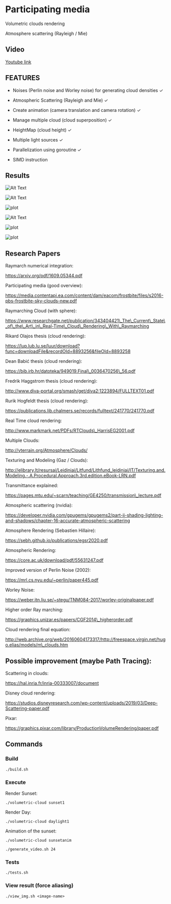 # Participating media

Volumetric clouds rendering

Atmosphere scattering (Rayleigh / Mie)

## Video

[Youtube link](https://www.google.com)

## FEATURES


- Noises (Perlin noise and Worley noise) for generating cloud densities ✓ 

- Atmospheric Scattering (Rayleigh and Mie) ✓ 

- Create animation (camera translation and camera rotation) ✓

- Manage multiple cloud (cloud superposition) ✓

- HeightMap (cloud height) ✓

- Multiple light sources ✓

- Parallelization using goroutine ✓

- SIMD instruction

## Results

![Alt Text](results/rotationsunsetfinal.gif)

![Alt Text](results/sunsettranslatefinal.gif)

![plot](results/daylight1.png)

![Alt Text](results/backward-anim-one-cloud.gif)

![plot](results/sunset1-5clouds.png)

![plot](results/30_clouds.png)

## Research Papers

Raymarch numerical integration:

https://arxiv.org/pdf/1609.05344.pdf


Participating media (good overview):

https://media.contentapi.ea.com/content/dam/eacom/frostbite/files/s2016-pbs-frostbite-sky-clouds-new.pdf


Raymarching Cloud (with sphere):

https://www.researchgate.net/publication/343404421\_The\_Current\_State\_of\_the\_Art\_in\_Real-Time\_Cloud\_Rendering\_With\_Raymarching


Rikard Olajos thesis (cloud rendering):

https://lup.lub.lu.se/luur/download?func=downloadFile&recordOId=8893256&fileOId=8893258


Dean Babić thesis (cloud rendering):

https://bib.irb.hr/datoteka/949019.Final\_0036470256\_56.pdf


Fredrik Haggstrom thesis (cloud rendering):

http://www.diva-portal.org/smash/get/diva2:1223894/FULLTEXT01.pdf


Rurik Hogfeldt thesis (cloud rendering):

https://publications.lib.chalmers.se/records/fulltext/241770/241770.pdf


Real Time cloud rendering:

http://www.markmark.net/PDFs/RTClouds\_HarrisEG2001.pdf


Multiple Clouds:

http://vterrain.org/Atmosphere/Clouds/


Texturing and Modeling (Gaz / Clouds):

http://elibrary.lt/resursai/Leidiniai/Litfund/Lithfund_leidiniai/IT/Texturing.and.Modeling.-.A.Procedural.Approach.3rd.edition.eBook-LRN.pdf


Transmittance explained:

https://pages.mtu.edu/~scarn/teaching/GE4250/transmission\_lecture.pdf


Atmospheric scattering (nvidia):

https://developer.nvidia.com/gpugems/gpugems2/part-ii-shading-lighting-and-shadows/chapter-16-accurate-atmospheric-scattering


Atmosphere Rendering (Sebastien Hillaire):

https://sebh.github.io/publications/egsr2020.pdf


Atmospheric Rendering:

https://core.ac.uk/download/pdf/55631247.pdf


Improved version of Perlin Noise (2002):

https://mrl.cs.nyu.edu/~perlin/paper445.pdf


Worley Noise:

https://weber.itn.liu.se/~stegu/TNM084-2017/worley-originalpaper.pdf


Higher order Ray marching:

https://graphics.unizar.es/papers/CGF2014\_higherorder.pdf


Cloud rendering final equation:

http://web.archive.org/web/20160604173317/http://freespace.virgin.net/hugo.elias/models/m\_clouds.htm


## Possible improvement (maybe Path Tracing):


Scattering in clouds:

https://hal.inria.fr/inria-00333007/document


Disney cloud rendering:

https://studios.disneyresearch.com/wp-content/uploads/2019/03/Deep-Scattering-paper.pdf


Pixar:

https://graphics.pixar.com/library/ProductionVolumeRendering/paper.pdf

## Commands


### Build

`./build.sh`


### Execute


Render Sunset:

`./volumetric-cloud sunset1`


Render Day:

`./volumetric-cloud daylight1`


Animation of the sunset:

`./volumetric-cloud sunsetanim`

`./generate_video.sh 24`


### Tests

`./tests.sh`


### View result (force aliasing)

`./view_img.sh <image-name>`
